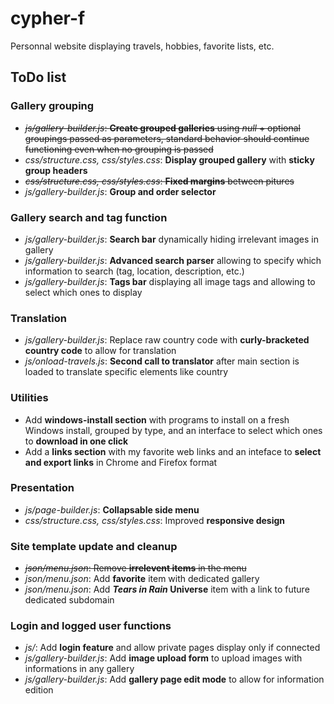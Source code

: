 # cypher-f

Personnal website displaying travels, hobbies, favorite lists, etc.

## ToDo list

### Gallery grouping
- ~~*js/gallery-builder.js*: **Create grouped galleries** using *null* + optional groupings passed as parameters, standard behavior should continue functioning even when no grouping is passed~~
- *css/structure.css, css/styles.css*: **Display grouped gallery** with **sticky group headers**
- ~~*css/structure.css, css/styles.css*: **Fixed margins** between pitures~~
- *js/gallery-builder.js*: **Group and order selector**

### Gallery search and tag function
- *js/gallery-builder.js*: **Search bar** dynamically hiding irrelevant images in gallery
- *js/gallery-builder.js*: **Advanced search parser** allowing to specify which information to search (tag, location, description, etc.)
- *js/gallery-builder.js*: **Tags bar** displaying all image tags and allowing to select which ones to display

### Translation
- *js/gallery-builder.js*: Replace raw country code with **curly-bracketed country code** to allow for translation
- *js/onload-travels.js*: **Second call to translator** after main section is loaded to translate specific elements like country

### Utilities
- Add **windows-install section** with programs to install on a fresh Windows install, grouped by type, and an interface to select which ones to **download in one click**
- Add a **links section** with my favorite web links and an inteface to **select and export links** in Chrome and Firefox format

### Presentation
- *js/page-builder.js*: **Collapsable side menu**
- *css/structure.css, css/styles.css*: Improved **responsive design**

### Site template update and cleanup
- ~~*json/menu.json*: Remove **irrelevent items** in the menu~~
- *json/menu.json*: Add **favorite** item with dedicated gallery
- *json/menu.json*: Add ***Tears in Rain* Universe** item with a link to future dedicated subdomain

### Login and logged user functions
- *js/*: Add **login feature** and allow private pages display only if connected
- *js/gallery-builder.js*: Add **image upload form** to upload images with informations in any gallery
- *js/gallery-builder.js*: Add **gallery page edit mode** to allow for information edition